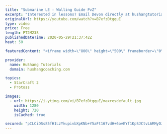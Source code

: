 ```yaml
---
title: "Submarine LE - Walling Guide PvZ"
excerpt: "Interested in lessons? Email Devon directly at hushangtutorials@outlook.com ------------------------------------------------------------------------------------------------------- Want to support HuShang Tutorials directly? Patreon is a website where you can contribute a monthly donation that will help"
originalUrl: https://youtube.com/watch?v=B7efzDtgquE
type: video
price: Free
length: PT2M23S
publishedDateTime: 2020-05-29T21:37:42Z
heat: 50

featuredContent: "<iframe width=\"800\" height=\"500\" frameborder=\"0\" src=\"https://www.youtube.com/embed/B7efzDtgquE\" allow=\"accelerometer; autoplay; encrypted-media; gyroscope; picture-in-picture\" allowfullscreen></iframe>"

provider:
  name: HuShang Tutorials
  domain: hushangcoaching.com

topics:
  - StarCraft 2
  - Protoss

images:
  - url: https://i.ytimg.com/vi/B7efzDtgquE/maxresdefault.jpg
    width: 1280
    height: 720
    isCached: true

secured: "pCLCiDSs85fH1LzYkupivbXpKNb+Y5aFt167vdH+6ovEYf1KpSJCtvLARMyOJFmaRI56mUMlT5K5Gq3gqJquHWK5Q2fFlz/l4PQPNFW5dknez++50XY5AgO/uYn06NVDg8vDOyotcl2uycJklXz8WUJhakSO3SZl6Wj30PbvsJJ2F1ez39BLWEBHbT/NngrrKhbOGDWoVUNJrG5RL1J4gtLGnsZRLA34zqzMGrtEkxUOEbOSPQal7gcRVkSp5z9sRJi6djXxplR2HN5WBogQLsyzLA8ZELzF0zite/rkf/9nf27Wank556iQezPomlSWFpcA890EmStyl+jqLy6xz9isFY+Ib0rs/x93KJUTak6VyiEZ/rmkRXNiVq11LrgG5XojB6npecBKMASM0EJAgKkGd1V2btS9eNsPLJAL+qA=;0zRW2R8e18o+RdpA8rLsZQ=="
---
```


